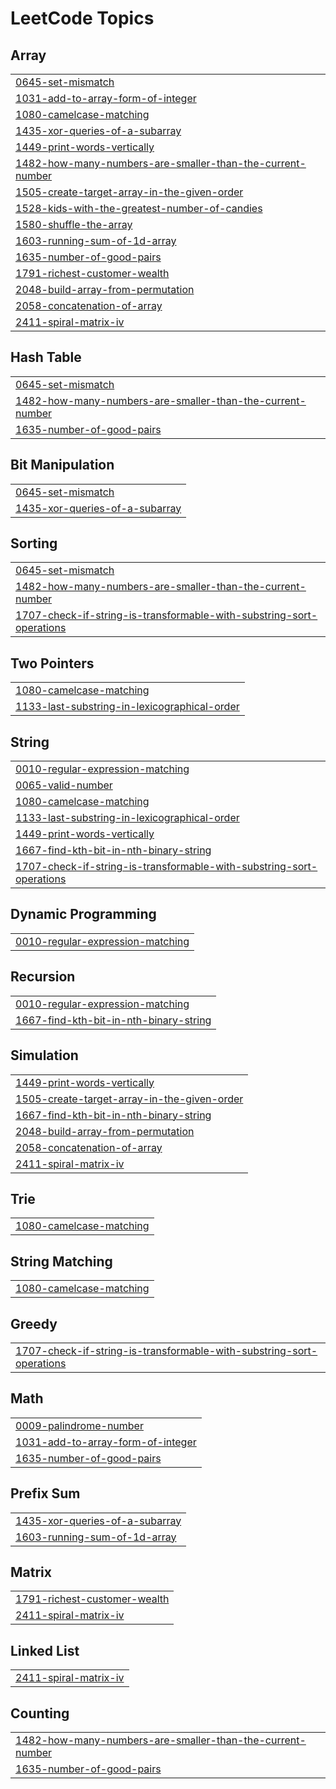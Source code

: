 <!---LeetCode Topics Start-->
# LeetCode Topics
## Array
|  |
| ------- |
| [0645-set-mismatch](https://github.com/Ankitsingh2611/GeeksLeet/tree/master/0645-set-mismatch) |
| [1031-add-to-array-form-of-integer](https://github.com/Ankitsingh2611/GeeksLeet/tree/master/1031-add-to-array-form-of-integer) |
| [1080-camelcase-matching](https://github.com/Ankitsingh2611/GeeksLeet/tree/master/1080-camelcase-matching) |
| [1435-xor-queries-of-a-subarray](https://github.com/Ankitsingh2611/GeeksLeet/tree/master/1435-xor-queries-of-a-subarray) |
| [1449-print-words-vertically](https://github.com/Ankitsingh2611/GeeksLeet/tree/master/1449-print-words-vertically) |
| [1482-how-many-numbers-are-smaller-than-the-current-number](https://github.com/Ankitsingh2611/GeeksLeet/tree/master/1482-how-many-numbers-are-smaller-than-the-current-number) |
| [1505-create-target-array-in-the-given-order](https://github.com/Ankitsingh2611/GeeksLeet/tree/master/1505-create-target-array-in-the-given-order) |
| [1528-kids-with-the-greatest-number-of-candies](https://github.com/Ankitsingh2611/GeeksLeet/tree/master/1528-kids-with-the-greatest-number-of-candies) |
| [1580-shuffle-the-array](https://github.com/Ankitsingh2611/GeeksLeet/tree/master/1580-shuffle-the-array) |
| [1603-running-sum-of-1d-array](https://github.com/Ankitsingh2611/GeeksLeet/tree/master/1603-running-sum-of-1d-array) |
| [1635-number-of-good-pairs](https://github.com/Ankitsingh2611/GeeksLeet/tree/master/1635-number-of-good-pairs) |
| [1791-richest-customer-wealth](https://github.com/Ankitsingh2611/GeeksLeet/tree/master/1791-richest-customer-wealth) |
| [2048-build-array-from-permutation](https://github.com/Ankitsingh2611/GeeksLeet/tree/master/2048-build-array-from-permutation) |
| [2058-concatenation-of-array](https://github.com/Ankitsingh2611/GeeksLeet/tree/master/2058-concatenation-of-array) |
| [2411-spiral-matrix-iv](https://github.com/Ankitsingh2611/GeeksLeet/tree/master/2411-spiral-matrix-iv) |
## Hash Table
|  |
| ------- |
| [0645-set-mismatch](https://github.com/Ankitsingh2611/GeeksLeet/tree/master/0645-set-mismatch) |
| [1482-how-many-numbers-are-smaller-than-the-current-number](https://github.com/Ankitsingh2611/GeeksLeet/tree/master/1482-how-many-numbers-are-smaller-than-the-current-number) |
| [1635-number-of-good-pairs](https://github.com/Ankitsingh2611/GeeksLeet/tree/master/1635-number-of-good-pairs) |
## Bit Manipulation
|  |
| ------- |
| [0645-set-mismatch](https://github.com/Ankitsingh2611/GeeksLeet/tree/master/0645-set-mismatch) |
| [1435-xor-queries-of-a-subarray](https://github.com/Ankitsingh2611/GeeksLeet/tree/master/1435-xor-queries-of-a-subarray) |
## Sorting
|  |
| ------- |
| [0645-set-mismatch](https://github.com/Ankitsingh2611/GeeksLeet/tree/master/0645-set-mismatch) |
| [1482-how-many-numbers-are-smaller-than-the-current-number](https://github.com/Ankitsingh2611/GeeksLeet/tree/master/1482-how-many-numbers-are-smaller-than-the-current-number) |
| [1707-check-if-string-is-transformable-with-substring-sort-operations](https://github.com/Ankitsingh2611/GeeksLeet/tree/master/1707-check-if-string-is-transformable-with-substring-sort-operations) |
## Two Pointers
|  |
| ------- |
| [1080-camelcase-matching](https://github.com/Ankitsingh2611/GeeksLeet/tree/master/1080-camelcase-matching) |
| [1133-last-substring-in-lexicographical-order](https://github.com/Ankitsingh2611/GeeksLeet/tree/master/1133-last-substring-in-lexicographical-order) |
## String
|  |
| ------- |
| [0010-regular-expression-matching](https://github.com/Ankitsingh2611/GeeksLeet/tree/master/0010-regular-expression-matching) |
| [0065-valid-number](https://github.com/Ankitsingh2611/GeeksLeet/tree/master/0065-valid-number) |
| [1080-camelcase-matching](https://github.com/Ankitsingh2611/GeeksLeet/tree/master/1080-camelcase-matching) |
| [1133-last-substring-in-lexicographical-order](https://github.com/Ankitsingh2611/GeeksLeet/tree/master/1133-last-substring-in-lexicographical-order) |
| [1449-print-words-vertically](https://github.com/Ankitsingh2611/GeeksLeet/tree/master/1449-print-words-vertically) |
| [1667-find-kth-bit-in-nth-binary-string](https://github.com/Ankitsingh2611/GeeksLeet/tree/master/1667-find-kth-bit-in-nth-binary-string) |
| [1707-check-if-string-is-transformable-with-substring-sort-operations](https://github.com/Ankitsingh2611/GeeksLeet/tree/master/1707-check-if-string-is-transformable-with-substring-sort-operations) |
## Dynamic Programming
|  |
| ------- |
| [0010-regular-expression-matching](https://github.com/Ankitsingh2611/GeeksLeet/tree/master/0010-regular-expression-matching) |
## Recursion
|  |
| ------- |
| [0010-regular-expression-matching](https://github.com/Ankitsingh2611/GeeksLeet/tree/master/0010-regular-expression-matching) |
| [1667-find-kth-bit-in-nth-binary-string](https://github.com/Ankitsingh2611/GeeksLeet/tree/master/1667-find-kth-bit-in-nth-binary-string) |
## Simulation
|  |
| ------- |
| [1449-print-words-vertically](https://github.com/Ankitsingh2611/GeeksLeet/tree/master/1449-print-words-vertically) |
| [1505-create-target-array-in-the-given-order](https://github.com/Ankitsingh2611/GeeksLeet/tree/master/1505-create-target-array-in-the-given-order) |
| [1667-find-kth-bit-in-nth-binary-string](https://github.com/Ankitsingh2611/GeeksLeet/tree/master/1667-find-kth-bit-in-nth-binary-string) |
| [2048-build-array-from-permutation](https://github.com/Ankitsingh2611/GeeksLeet/tree/master/2048-build-array-from-permutation) |
| [2058-concatenation-of-array](https://github.com/Ankitsingh2611/GeeksLeet/tree/master/2058-concatenation-of-array) |
| [2411-spiral-matrix-iv](https://github.com/Ankitsingh2611/GeeksLeet/tree/master/2411-spiral-matrix-iv) |
## Trie
|  |
| ------- |
| [1080-camelcase-matching](https://github.com/Ankitsingh2611/GeeksLeet/tree/master/1080-camelcase-matching) |
## String Matching
|  |
| ------- |
| [1080-camelcase-matching](https://github.com/Ankitsingh2611/GeeksLeet/tree/master/1080-camelcase-matching) |
## Greedy
|  |
| ------- |
| [1707-check-if-string-is-transformable-with-substring-sort-operations](https://github.com/Ankitsingh2611/GeeksLeet/tree/master/1707-check-if-string-is-transformable-with-substring-sort-operations) |
## Math
|  |
| ------- |
| [0009-palindrome-number](https://github.com/Ankitsingh2611/GeeksLeet/tree/master/0009-palindrome-number) |
| [1031-add-to-array-form-of-integer](https://github.com/Ankitsingh2611/GeeksLeet/tree/master/1031-add-to-array-form-of-integer) |
| [1635-number-of-good-pairs](https://github.com/Ankitsingh2611/GeeksLeet/tree/master/1635-number-of-good-pairs) |
## Prefix Sum
|  |
| ------- |
| [1435-xor-queries-of-a-subarray](https://github.com/Ankitsingh2611/GeeksLeet/tree/master/1435-xor-queries-of-a-subarray) |
| [1603-running-sum-of-1d-array](https://github.com/Ankitsingh2611/GeeksLeet/tree/master/1603-running-sum-of-1d-array) |
## Matrix
|  |
| ------- |
| [1791-richest-customer-wealth](https://github.com/Ankitsingh2611/GeeksLeet/tree/master/1791-richest-customer-wealth) |
| [2411-spiral-matrix-iv](https://github.com/Ankitsingh2611/GeeksLeet/tree/master/2411-spiral-matrix-iv) |
## Linked List
|  |
| ------- |
| [2411-spiral-matrix-iv](https://github.com/Ankitsingh2611/GeeksLeet/tree/master/2411-spiral-matrix-iv) |
## Counting
|  |
| ------- |
| [1482-how-many-numbers-are-smaller-than-the-current-number](https://github.com/Ankitsingh2611/GeeksLeet/tree/master/1482-how-many-numbers-are-smaller-than-the-current-number) |
| [1635-number-of-good-pairs](https://github.com/Ankitsingh2611/GeeksLeet/tree/master/1635-number-of-good-pairs) |
<!---LeetCode Topics End-->
